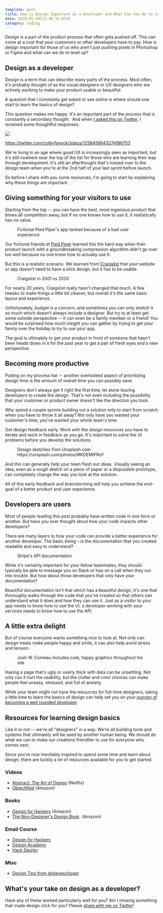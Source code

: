 ```yaml
---
template: post
title: How is Design Important as a Developer and What Can You Do to Level Up?
date: 2020-05-28T12:46:31.073Z
category: coding
---
```

Design is a part of the product process that often gets pushed off. This can come at a cost that your customers or other developers have to pay. How is design important for those of us who aren't just pushing pixels in Photoshop or Figma and what can we do to level up?

## Design as a developer

Design is a term that can describe many parts of the process. Most often, it's probably thought of as the visual designers or UX designers who are actively working to make your product usable or beautiful.

A question that I commonly get asked or see online is where should one start to learn the basics of design?

This question makes me happy. It's an important part of the process that is constantly a secondary thought.  And when [I asked this on Twitter](https://twitter.com/colbyfayock/status/1258456643274186753), I received some thoughtful responses.

![](/assets/design-resources-tweet.jpg)

<https://twitter.com/colbyfayock/status/1258456643274186753>

We're living in an age where good UX is increasingly seen as important, but it's still nowhere near the top of the list for those who are learning their way through development. It's still an afterthought that's tossed over to the design team when you're at the 2nd half of your last sprint before launch.

So before I share with you some resources, I'm going to start by explaining why these things are important.

## Giving something for your visitors to use

Starting from the top -- you can have the best, most ingenious product that blows all competition away, but if no one knows how to use it, it realistically has no value.

<figure><img src="/assets/pied-piper-user-interface.jpg" alt="" /><figcaption>Fictional Pied Piper's app tanked because of a bad user experience</figcaption></figure>

Our fictional friends at [Pied Piper](https://www.hbo.com/silicon-valley) learned this the hard way when their product launch with a groundbreaking compression algorithm didn't go over too well because no one knew how to actually use it.

But this is a realistic scenario. We learned from [Craigslist](https://craigslist.org/) that your website or app doesn't need to have a slick design, but it has to be usable.

<figure><img src="/assets/craigslist-2020-vs-2001.jpg" alt="" /><figcaption>Craigslist in 2001 vs 2020</figcaption></figure>

For nearly 20 years, Craigslist really hasn't changed that much. A few tweaks to make things a little bit cleaner, but overall it's the same basic layout and experience.

Unfortunately, budget is a concern, and sometimes you can only stretch it so much which doesn't always include a designer. But try to at least get some outside perspective -- it can even be a family member or a friend! You would be surprised how much insight you can gather by trying to get your family over the holiday to try to use your app.

The goal is ultimately to get your product in front of someone that hasn't been heads down in it for the past year to get a pair of fresh eyes and a new perspective.

## Becoming more productive

Putting on my process hat -- another overlooked aspect of prioritizing design time is the amount of overall time you can possibly save.

Designers don't always get it right the first time, let alone leaving developers to create the design. That's not even including the possibility that your customer or product owner doesn't like the direction you took.

Why spend a couple sprints building out a solution only to start from scratch when you have to throw it all away? Not only have you wasted your customer's time, you've wasted your whole team's time.

Get design feedback early. Work with the design resources you have to iterate and work in feedback as you go. It's important to solve the UI problems before you develop the solutions.

<figure><img src="/assets/design-prototyping.jpg" alt="" /><figcaption>Design sketches from Unsplash.com https://unsplash.com/photos/MKDEMlPRoY</figcaption></figure>

And this can generally help your team flesh out ideas. Visually seeing an idea, even as a rough sketch on a piece of paper or a disposable prototype, can completely change the way you look at the solution.

All of this early feedback and brainstorming will help you achieve the end-goal of a better product and user experience.

## Developers are users

Most of people reading this post probably have written code in one form or another. But have you ever thought about how your code impacts other developers?

There are many layers to how your code can provide a better experience for another developer. The basic being – is the documentation that you created readable and easy to understand?

<figure><img src="/assets/stripe-api-documentation.jpg" alt="" /><figcaption>Stripe's API documentation</figcaption></figure>

While it's certainly important for your fellow teammates, they should typically be able to message you on Slack or hop on a call when they run into trouble. But how about those developers that only have your documentation?

Beautiful documentation isn't that which has a beautiful design, it's one that thoroughly walks through the code that you've created so that others can understand what it does and how they can use it. Just as a visitor to your app needs to know how to use the UI, a developer working with your services needs to know how to use the API.

## A little extra delight

But of course everyone wants something nice to look at. Not only can design treats make people happy and smile, it can also help avoid stress and tension.

<figure><img src="/assets/josh-w-comeau-website-heart.jpg" alt="" /><figcaption>Josh W. Comeau includes cute, happy graphics throughout his site</figcaption></figure>

Having a page that's ugly or overly thick with data can be unsettling. Not only can it hurt the usability, but the clutter and color choices can make people feel uneasy, stressed, and full of anxiety.

While your team might not have the resources for full-time designers, taking a little time to learn the basics of design can help set you on your [journey of becoming a well rounded developer](https://www.colbyfayock.com/2020/02/how-to-become-a-full-stack-web-developer-in-2020/).

## Resources for learning design basics

Like it or not -- we're all "designers" in a way. We're all building tools and systems that ultimately will be used by another human being. We should do what we can to make our creations friendlier to use for everyone who comes next.

Since you're now inevitably inspired to spend some time and learn about design, there are luckily a lot of resources available for you to get started.

### Videos

* [Abstract: The Art of Design](https://www.netflix.com/title/80057883) (Netflix)
* [Objectified](https://www.amazon.com/gp/video/detail/amzn1.dv.gti.fab0b754-6362-2da1-96a1-e3e538137141?tag=gmcs-fcc-20) (Amazon)

### Books

* [Design for Hackers](https://www.amazon.com/Design-Hackers-Reverse-Engineering-Beauty-ebook/dp/B005J578EW/?tag=gmcs-fcc-20) (Amazon)
* [The Non-Designer's Design Book](https://www.amazon.com/Non-Designers-Design-Book-Non-Designers-ebook/dp/B00PWDFWEE/?tag=gmcs-fcc-20)  (Amazon)

### Email Course

* [Design for Hackers](https://designforhackers.com/)
* [Design Academy](https://www.designacademy.io/free-course/)
* [Hack Design](https://hackdesign.org/)

### Misc

* [Design Tips from @steveschoger](https://twitter.com/i/events/994601867987619840)

## What's your take on design as a developer?

Have any of these worked particularly well for you? Am I missing something that made design click for you? Please [share with me on Twitter](https://twitter.com/colbyfayock)!
